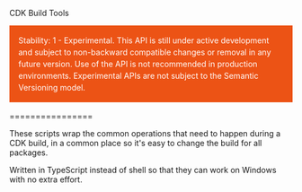 CDK Build Tools
<div class="stability_label"
     style="background-color: #EC5315; color: white !important; margin: 0 0 1rem 0; padding: 1rem; line-height: 1.5;">
  Stability: 1 - Experimental. This API is still under active development and subject to non-backward
  compatible changes or removal in any future version. Use of the API is not recommended in production
  environments. Experimental APIs are not subject to the Semantic Versioning model.
</div>

================

These scripts wrap the common operations that need to happen
during a CDK build, in a common place so it's easy to change
the build for all packages.

Written in TypeScript instead of shell so that they can work
on Windows with no extra effort.
